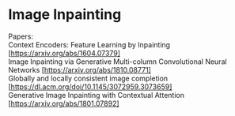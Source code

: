 # Image Inpainting


Papers:  
Context Encoders: Feature Learning by Inpainting [https://arxiv.org/abs/1604.07379]  
Image Inpainting via Generative Multi-column Convolutional Neural Networks [https://arxiv.org/abs/1810.08771]  
Globally and locally consistent image completion [https://dl.acm.org/doi/10.1145/3072959.3073659]  
Generative Image Inpainting with Contextual Attention [https://arxiv.org/abs/1801.07892]  
